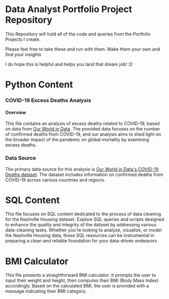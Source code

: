 # Data Analyst Portfolio Project Repository

This Repository will hold all of the code and queries from the Portfolio Projects I create.

Please feel free to take these and run with them. Make them your own and find your insights

I do hope this is helpful and helps you land that dream job! :D

# Python Content
### COVID-19 Excess Deaths Analysis

#### Overview

This file contains an analysis of excess deaths related to COVID-19, based on data from [Our World in Data](https://ourworldindata.org/covid-deaths). The provided data focuses on the number of confirmed deaths from COVID-19, and our analysis aims to shed light on the broader impact of the pandemic on global mortality by examining excess deaths.

### Data Source

The primary data source for this analysis is [Our World in Data's COVID-19 Deaths dataset](https://ourworldindata.org/covid-deaths). The dataset includes information on confirmed deaths from COVID-19 across various countries and regions.

# SQL Content
This file focuses on SQL content dedicated to the process of data cleaning for the Nashville Housing dataset. Explore SQL queries and scripts designed to enhance the quality and integrity of the dataset by addressing various data-cleaning tasks. Whether you're looking to analyze, visualize, or model the Nashville Housing data, these SQL resources can be instrumental in preparing a clean and reliable foundation for your data-driven endeavors


# BMI Calculator
This file presents a straightforward BMI calculator. It prompts the user to input their weight and height, then computes their BMI (Body Mass Index) accordingly. Based on the calculated BMI, the user is provided with a message indicating their BMI category.


